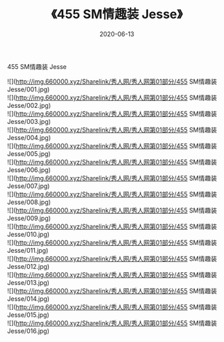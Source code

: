 ﻿---
layout: post
title:  《455 SM情趣装 Jesse》
date:   2020-06-13
img: http://img.660000.xyz/Sharelink/秀人网/秀人网第01部分/455 SM情趣装 Jesse/000.jpg
categories: [美女, 清纯, 唯美]
---

455 SM情趣装 Jesse

  ![](http://img.660000.xyz/Sharelink/秀人网/秀人网第01部分/455 SM情趣装 Jesse/001.jpg) <br> ![](http://img.660000.xyz/Sharelink/秀人网/秀人网第01部分/455 SM情趣装 Jesse/002.jpg) <br> ![](http://img.660000.xyz/Sharelink/秀人网/秀人网第01部分/455 SM情趣装 Jesse/003.jpg) <br> ![](http://img.660000.xyz/Sharelink/秀人网/秀人网第01部分/455 SM情趣装 Jesse/004.jpg) <br> ![](http://img.660000.xyz/Sharelink/秀人网/秀人网第01部分/455 SM情趣装 Jesse/005.jpg) <br> ![](http://img.660000.xyz/Sharelink/秀人网/秀人网第01部分/455 SM情趣装 Jesse/006.jpg) <br> ![](http://img.660000.xyz/Sharelink/秀人网/秀人网第01部分/455 SM情趣装 Jesse/007.jpg) <br> ![](http://img.660000.xyz/Sharelink/秀人网/秀人网第01部分/455 SM情趣装 Jesse/008.jpg) <br> ![](http://img.660000.xyz/Sharelink/秀人网/秀人网第01部分/455 SM情趣装 Jesse/009.jpg) <br> ![](http://img.660000.xyz/Sharelink/秀人网/秀人网第01部分/455 SM情趣装 Jesse/010.jpg) <br> ![](http://img.660000.xyz/Sharelink/秀人网/秀人网第01部分/455 SM情趣装 Jesse/011.jpg) <br> ![](http://img.660000.xyz/Sharelink/秀人网/秀人网第01部分/455 SM情趣装 Jesse/012.jpg) <br> ![](http://img.660000.xyz/Sharelink/秀人网/秀人网第01部分/455 SM情趣装 Jesse/013.jpg) <br> ![](http://img.660000.xyz/Sharelink/秀人网/秀人网第01部分/455 SM情趣装 Jesse/014.jpg) <br> ![](http://img.660000.xyz/Sharelink/秀人网/秀人网第01部分/455 SM情趣装 Jesse/015.jpg) <br> ![](http://img.660000.xyz/Sharelink/秀人网/秀人网第01部分/455 SM情趣装 Jesse/016.jpg) <br>